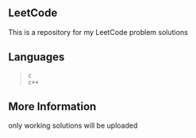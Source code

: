 
LeetCode
--------

This is a repository for my LeetCode problem solutions

Languages
---------

> `c`  
> `c++`

More Information
-----------------

only working solutions will be uploaded

